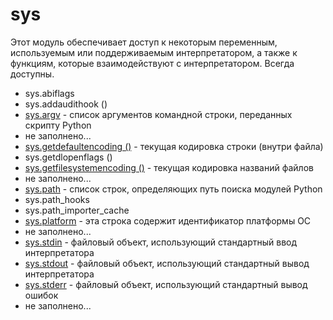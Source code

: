 # sys

Этот модуль обеспечивает доступ к некоторым переменным, используемым или поддерживаемым интерпретатором, а также к функциям, которые взаимодействуют с интерпретатором. Всегда доступны.

* sys.abiflags
* sys.addaudithook \(\)
* [sys.argv](https://treasuremaster.gitbook.io/python-docs/sluzhby-sredy-vypolneniya-python/sys/sys.argv) - список аргументов командной строки, переданных скрипту Python
* не заполнено...
* [sys.getdefaultencoding \(\)](sys.getdefaultencoding.md) - текущая кодировка строки \(внутри файла\)
* sys.getdlopenflags \(\)
* [sys.getfilesystemencoding \(\)](sys.getfilesystemencoding.md) - текущая кодировка названий файлов
* не заполнено...
* [sys.path](https://treasuremaster.gitbook.io/python-docs/sluzhby-sredy-vypolneniya-python/sys/sys.path) - список строк, определяющих путь поиска модулей Python
* sys.path\_hooks
* sys.path\_importer\_cache
* [sys.platform](https://treasuremaster.gitbook.io/python-docs/sluzhby-sredy-vypolneniya-python/sys/sys.platform) - эта строка содержит идентификатор платформы ОС
* не заполнено...
* [sys.stdin](https://treasuremaster.gitbook.io/python-docs/sluzhby-sredy-vypolneniya-python/sys/sys.stdin-sys.stdout-sys.stderr) - файловый объект, использующий стандартный ввод интерпретатора
* [sys.stdout](https://treasuremaster.gitbook.io/python-docs/sluzhby-sredy-vypolneniya-python/sys/sys.stdin-sys.stdout-sys.stderr) - файловый объект, использующий стандартный вывод интерпретатора
* [sys.stderr](https://treasuremaster.gitbook.io/python-docs/sluzhby-sredy-vypolneniya-python/sys/sys.stdin-sys.stdout-sys.stderr) - файловый объект, использующий стандартный вывод ошибок
* не заполнено...



